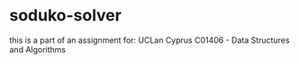 # soduko-solver

this is a part of an assignment for:
UCLan Cyprus
C01406 - Data Structures and Algorithms
